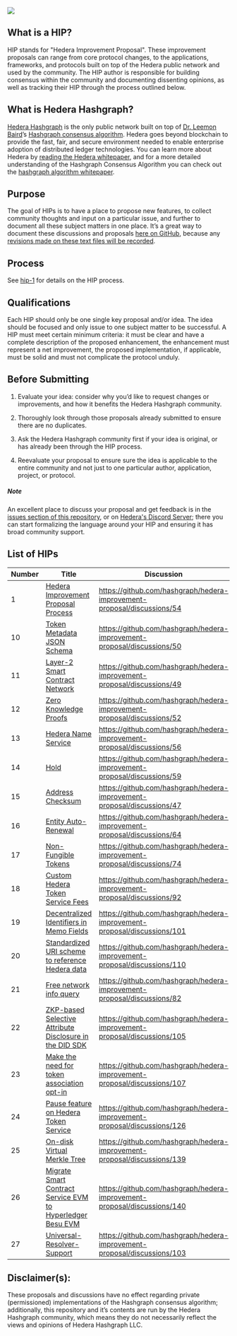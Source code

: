 ![](https://www.hedera.com/logo-capital-hbar-wordmark.jpg)

## What is a HIP?

HIP stands for "Hedera Improvement Proposal". These improvement proposals can range from core protocol changes, to the applications, frameworks, and protocols built on top of the Hedera public network and used by the community. The HIP author is responsible for building consensus within the community and documenting dissenting opinions, as well as tracking their HIP through the process outlined below.

## What is Hedera Hashgraph?

[Hedera Hashgraph](https://hedera.com) is the only public network built on top of [Dr. Leemon Baird](http://www.leemon.com/)’s [Hashgraph consensus algorithm](http://www.leemon.com/papers/2016b.pdf). Hedera goes beyond blockchain to provide the fast, fair, and secure environment needed to enable enterprise adoption of distributed ledger technologies. You can learn more about Hedera by [reading the Hedera whitepaper](https://hedera.com/whitepaper), and for a more detailed understanding of the Hashgraph Consensus Algorithm you can check out the [hashgraph algorithm whitepaper](http://www.leemon.com/papers/2016b.pdf).

## Purpose

The goal of HIPs is to have a place to propose new features, to collect community thoughts and input on a particular issue, and further to document all these subject matters in one place. It’s a great way to document these discussions and proposals [here on GitHub](https://github.com/hashgraph/hedera-improvement-proposal), because any [revisions made on these text files will be recorded](https://github.com/hashgraph/hedera-improvement-proposal/commits/master).

## Process

See [hip-1](HIP/hip-1.md) for details on the HIP process.

## Qualifications

Each HIP should only be one single key proposal and/or idea. The idea should be focused and only issue to one subject matter to be successful. A HIP must meet certain minimum criteria: it must be clear and have a complete description of the proposed enhancement, the enhancement must represent a net improvement, the proposed implementation, if applicable, must be solid and must not complicate the protocol unduly.

## Before Submitting

1. Evaluate your idea: consider why you’d like to request changes or improvements, and how it benefits the Hedera Hashgraph community.

2. Thoroughly look through those proposals already submitted to ensure there are no duplicates.

3. Ask the Hedera Hashgraph community first if your idea is original, or has already been through the HIP process.

4. Reevaluate your proposal to ensure sure the idea is applicable to the entire community and not just to one particular author, application, project, or protocol.

##### Note

An excellent place to discuss your proposal and get feedback is in the [issues section of this repository](https://github.com/hashgraph/hip/issues), or on [Hedera's Discord Server](https://hedera.com/discord); there you can start formalizing the language around your HIP and ensuring it has broad community support.

## List of HIPs

| Number | Title | Discussion | Status |
|---|---|---|---:|
| 1 | [Hedera Improvement Proposal Process](https://github.com/hashgraph/hedera-improvement-proposal/blob/master/HIP/hip-1.md) | https://github.com/hashgraph/hedera-improvement-proposal/discussions/54 | Draft |
| 10 | [Token Metadata JSON Schema](https://github.com/hashgraph/hedera-improvement-proposal/blob/master/HIP/hip-10.md) | https://github.com/hashgraph/hedera-improvement-proposal/discussions/50 | Draft |
| 11 | [Layer-2 Smart Contract Network](https://github.com/hashgraph/hedera-improvement-proposal/blob/master/HIP/hip-11.md) | https://github.com/hashgraph/hedera-improvement-proposal/discussions/49 | Draft |
| 12 | [Zero Knowledge Proofs](https://github.com/hashgraph/hedera-improvement-proposal/blob/master/HIP/hip-12.md) | https://github.com/hashgraph/hedera-improvement-proposal/discussions/52 | Draft |
| 13 | [Hedera Name Service](https://github.com/hashgraph/hedera-improvement-proposal/blob/master/HIP/hip-13.md) | https://github.com/hashgraph/hedera-improvement-proposal/discussions/56 | Draft |
| 14 | [Hold](https://github.com/hashgraph/hedera-improvement-proposal/blob/master/HIP/hip-14.md) | https://github.com/hashgraph/hedera-improvement-proposal/discussions/59 | Draft |
| 15 | [Address Checksum](https://github.com/hashgraph/hedera-improvement-proposal/blob/master/HIP/hip-15.md) | https://github.com/hashgraph/hedera-improvement-proposal/discussions/47 | Final |
| 16 | [Entity Auto-Renewal](https://github.com/hashgraph/hedera-improvement-proposal/blob/master/HIP/hip-16.md) | https://github.com/hashgraph/hedera-improvement-proposal/discussions/64 | Final |
| 17 | [Non-Fungible Tokens](https://github.com/hashgraph/hedera-improvement-proposal/blob/master/HIP/hip-17.md) | https://github.com/hashgraph/hedera-improvement-proposal/discussions/74 | Draft |
| 18 | [Custom Hedera Token Service Fees](https://github.com/hashgraph/hedera-improvement-proposal/blob/master/HIP/hip-18.md) | https://github.com/hashgraph/hedera-improvement-proposal/discussions/92 | Draft |
| 19 | [Decentralized Identifiers in Memo Fields](https://github.com/hashgraph/hedera-improvement-proposal/blob/master/HIP/hip-19.md) | https://github.com/hashgraph/hedera-improvement-proposal/discussions/101 | Draft |
| 20 | [Standardized URI scheme to reference Hedera data](https://github.com/hashgraph/hedera-improvement-proposal/blob/master/HIP/hip-20.md) | https://github.com/hashgraph/hedera-improvement-proposal/discussions/110 | Draft |
| 21 | [Free network info query](https://github.com/hashgraph/hedera-improvement-proposal/blob/master/HIP/hip-21.md) | https://github.com/hashgraph/hedera-improvement-proposal/discussions/82 | Draft |
| 22 | [ZKP-based Selective Attribute Disclosure in the DID SDK](https://github.com/hashgraph/hedera-improvement-proposal/blob/master/HIP/hip-22.md) | https://github.com/hashgraph/hedera-improvement-proposal/discussions/105 | Draft |
| 23 | [Make the need for token association opt-in](https://github.com/hashgraph/hedera-improvement-proposal/blob/master/HIP/hip-23.md) | https://github.com/hashgraph/hedera-improvement-proposal/discussions/107 | Draft |
| 24 | [Pause feature on Hedera Token Service](https://github.com/hashgraph/hedera-improvement-proposal/blob/master/HIP/hip-24.md) | https://github.com/hashgraph/hedera-improvement-proposal/discussions/126 | Draft |
| 25 | [On-disk Virtual Merkle Tree](https://github.com/hashgraph/hedera-improvement-proposal/blob/master/HIP/hip-25.md) | https://github.com/hashgraph/hedera-improvement-proposal/discussions/139 | Draft |
| 26 | [Migrate Smart Contract Service EVM to Hyperledger Besu EVM](https://github.com/hashgraph/hedera-improvement-proposal/blob/master/HIP/hip-26.md) | https://github.com/hashgraph/hedera-improvement-proposal/discussions/140 | Draft |
| 27 | [Universal-Resolver-Support](hhttps://github.com/hashgraph/hedera-improvement-proposal/blob/master/HIP/hip-27-Universal-Resolver-Support.md) | https://github.com/hashgraph/hedera-improvement-proposal/discussions/103 | Draft |

## Disclaimer(s):

These proposals and discussions have no effect regarding private (permissioned) implementations of the Hashgraph consensus algorithm; additionally, this repository and it’s contents are run by the Hedera Hashgraph community, which means they do not necessarily reflect the views and opinions of Hedera Hashgraph LLC.
